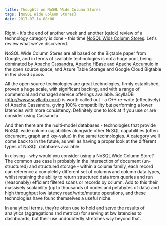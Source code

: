 ```yaml
---
title: Thoughts on NoSQL Wide Column Stores
tags: [NoSQL Wide Column Stores]
date: 2017-07-14 08:00
---
```

Right - it's the end of another week and another (quick) review of a technology category is done - this time [NoSQL Wide Column Stores](/tech-categories/nosql-wide-column-stores/).  Let's review what we've discovered.
<!--more-->

NoSQL Wide Column Stores are all based on the Bigtable paper from Google, and in terms of available technologies is not a huge pool, being dominated by [Apache Cassandra](/technologies/apache-cassandra/), [Apache HBase](/technologies/apache-hbase/) and [Apache Accumulo](/technologies/apache-accumulo/) in the open source space, and Azure Table Storage and Google Cloud Bigtable in the cloud space.

All the open source technologies are great technologies, firmly established, proven a huge scale, with significant backing, and with a range of commercial and managed service offerings available.  ScyllaDB (<http://www.scylladb.com/>) is worth called out - a C++ re-write (effectively) of Apache Cassandra, giving 100% compatibility but performing a lower latencies with more consistency.  Definitely one to look at if you use or are consider using Cassandra.

And then there are the multi-model databases - technologies that provide NoSQL wide column capabilities alongside other NoSQL capabilities (often document, graph and key-value) in the same technologies.  A category we'll come back to in the future, as well as having a proper look at the different types of NoSQL databases available.

In closing - why would you consider using a NoSQL Wide Column Store?  The common use case is probably in the intersection of document (un-structured) and structured storage - within a column family, each record can reference a completely different set of columns and column data types, whilst retaining the ability to return structured data from queries and run (reasonably) efficient filtered scans or records by column.  Add to this their massively scalability (up to thousands of nodes and petabytes of data) and high throughput low latency read/write/mutate operations, and these technologies have found themselves a useful niche.

In analytical terms, they're often use to hold and serve the results of analytics (aggregations and metrics) for serving at low latencies to dashboards, but their use undoubtedly stretches way beyond that.
